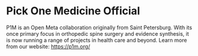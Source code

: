 # Pick One Medicine Official

P1M is an Open Meta collaboration originally from Saint Petersburg. With its once primary focus in orthopedic spine surgery and evidence synthesis, it is now running a range of projects in health care and beyond. Learn more from our website: https://p1m.org/
